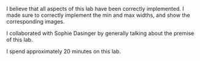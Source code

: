 I believe that all aspects of this lab have been correctly implemented.
I made sure to correctly implement the min and max widths, and show the
corresponding images.

I collaborated with Sophie Dasinger by generally talking about the
premise of this lab. 

I spend approximately 20 minutes on this lab. 
